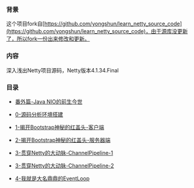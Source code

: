 ### 背景
这个项目fork自[https://github.com/yongshun/learn_netty_source_code](https://github.com/yongshun/learn_netty_source_code)，由于源库没更新了，所以fork一份出来修改和更新。

### 内容
深入浅出Netty项目源码，Netty版本4.1.34.Final

### 目录
- [番外篇-Java NIO的前生今世](./番外篇-JavaNIO的前生今世/番外篇-JavaNIO的前生今世.md)

- [0-源码分析环境搭建](./0-源码分析环境搭建/0-源码分析环境搭建.md)

- [1-揭开Bootstrap神秘的红盖头-客户端](./1-揭开Bootstrap神秘的红盖头-客户端/1-揭开Bootstrap神秘的红盖头-客户端.md)

- [2-揭开Bootstrap神秘的红盖头-服务器端](./2-揭开Bootstrap神秘的红盖头-服务器端/2-揭开Bootstrap神秘的红盖头-服务器端.md)

- [3-贯穿Netty的大动脉-ChannelPipeline-1](./3-贯穿Netty的大动脉-ChannelPipeline/3-贯穿Netty的大动脉-ChannelPipeline-1.md)

- [3-贯穿Netty的大动脉-ChannelPipeline-2](./3-贯穿Netty的大动脉-ChannelPipeline/3-贯穿Netty的大动脉-ChannelPipeline-2.md)

- [4-我就是大名鼎鼎的EventLoop](./4-我就是大名鼎鼎的EventLoop/4-我就是大名鼎鼎的EventLoop.md)